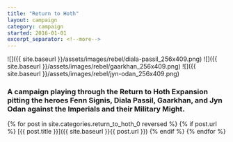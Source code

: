```yaml
---
title: "Return to Hoth"
layout: campaign
category: campaign
started: 2016-01-01
excerpt_separator: <!--more-->
---
```


<div id="cards"></div>


![]({{ site.baseurl }}/assets/images/rebel/diala-passil_256x409.png)
![]({{ site.baseurl }}/assets/images/rebel/gaarkhan_256x409.png)
![]({{ site.baseurl }}/assets/images/rebel/jyn-odan_256x409.png)

### A campaign playing through the Return to Hoth Expansion pitting the heroes Fenn Signis, Diala Passil, Gaarkhan, and Jyn Odan against the Imperials and their Military Might.

<!--more-->

{% for post in site.categories.return_to_hoth_0 reversed %}
    {% if post.url %}
[{{ post.title }}]({{ site.baseurl }}{{ post.url }})
    {% endif %}
{% endfor %}    